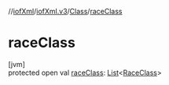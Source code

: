 //[iofXml](../../../index.md)/[iofXml.v3](../index.md)/[Class](index.md)/[raceClass](race-class.md)

# raceClass

[jvm]\
protected open val [raceClass](race-class.md): [List](https://docs.oracle.com/javase/8/docs/api/java/util/List.html)<[RaceClass](../-race-class/index.md)>
